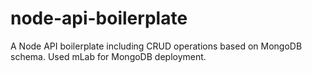 # node-api-boilerplate
A Node API boilerplate including CRUD operations based on MongoDB schema. Used mLab for MongoDB deployment. 
